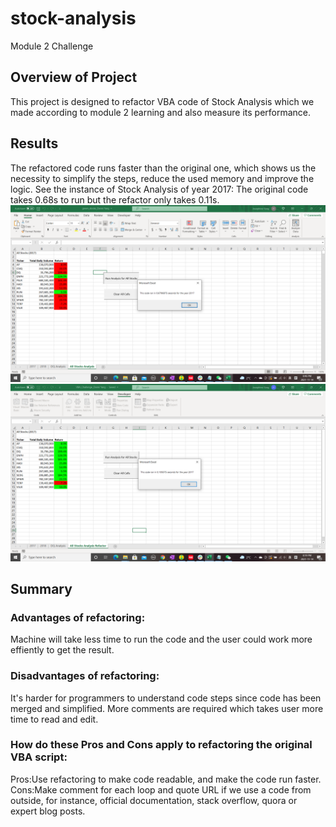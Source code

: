 # stock-analysis
Module 2 Challenge
## Overview of Project
This project is designed to refactor VBA code of Stock Analysis which we made according to module 2 learning and also measure its performance.
## Results
The refactored code runs faster than the original one, which shows us the necessity to simplify the steps, reduce the used memory and improve the logic. See the instance of Stock Analysis of year 2017:
The original code takes 0.68s to run but the refactor only takes 0.11s. 
![VBA_original_2017](https://github.com/JosephineYang228/stock-analysis/blob/c4a4d8a0a43c33272f270c3b3df759496186b334/VBA%20_original_2017.png)
![VBA_refactor_2017](https://github.com/JosephineYang228/stock-analysis/blob/c4a4d8a0a43c33272f270c3b3df759496186b334/Resources/VBA_Challenge_2017.png)
## Summary
### Advantages of refactoring: 
Machine will take less time to run the code and the user could work more effiently to get the result.
### Disadvantages of refactoring:
It's harder for programmers to understand code steps since code has been merged and simplified. More comments are required which takes user more time to read and edit.
### How do these Pros and Cons apply to refactoring the original VBA script:
Pros:Use refactoring to make code readable, and make the code run faster.
Cons:Make comment for each loop and quote URL if we use a code from outside, for instance, official documentation, stack overflow, quora or expert blog posts.

